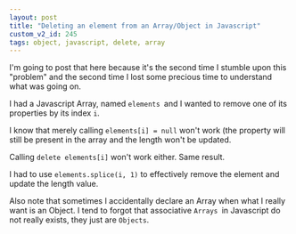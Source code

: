 ```yaml
---
layout: post
title: "Deleting an element from an Array/Object in Javascript"
custom_v2_id: 245
tags: object, javascript, delete, array
---
```


I'm going to post that here because it's the second time I stumble upon this
"problem" and the second time I lost some precious time to understand what was
going on.

I had a Javascript Array, named `elements `and I wanted to remove one of its
properties by its index `i`.

I know that merely calling `elements[i] = null` won't work (the property will
still be present in the array and the length won't be updated.

Calling `delete elements[i]` won't work either. Same result.

I had to use `elements.splice(i, 1)` to effectively remove the element and
update the length value.

Also note that sometimes I accidentally declare an Array when what I really
want is an Object. I tend to forgot that associative `Arrays `in Javascript do
not really exists, they just are `Objects`.